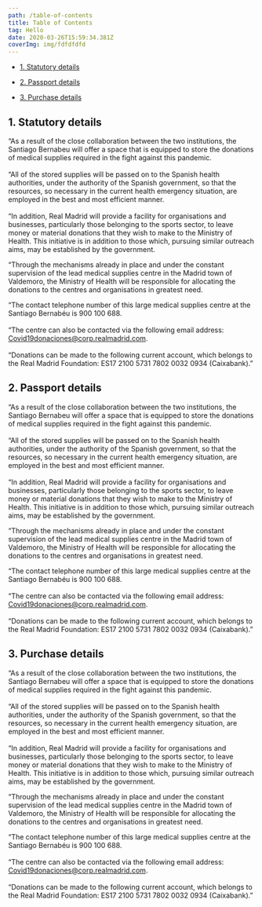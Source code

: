 ```yaml
---
path: /table-of-contents
title: Table of Contents
tag: Hello
date: 2020-03-26T15:59:34.381Z
coverImg: img/fdfdfdfd
---
```

- [1. Statutory details](#1-statutory-details)

- [2. Passport details](#2-passport-details)

- [3. Purchase details](#3-purchase-details)

## 1. Statutory details



“As a result of the close collaboration between the two institutions, the Santiago Bernabeu will offer a space that is equipped to store the donations of medical supplies required in the fight against this pandemic.\
\
“All of the stored supplies will be passed on to the Spanish health authorities, under the authority of the Spanish government, so that the resources, so necessary in the current health emergency situation, are employed in the best and most efficient manner.\
\
“In addition, Real Madrid will provide a facility for organisations and businesses, particularly those belonging to the sports sector, to leave money or material donations that they wish to make to the Ministry of Health. This initiative is in addition to those which, pursuing similar outreach aims, may be established by the government.

“Through the mechanisms already in place and under the constant supervision of the lead medical supplies centre in the Madrid town of Valdemoro, the Ministry of Health will be responsible for allocating the donations to the centres and organisations in greatest need.

“The contact telephone number of this large medical supplies centre at the Santiago Bernabéu is 900 100 688.\
\
“The centre can also be contacted via the following email address: Covid19donaciones@corp.realmadrid.com.\
\
“Donations can be made to the following current account, which belongs to the Real Madrid Foundation: ES17 2100 5731 7802 0032 0934 (Caixabank).”

## 2. Passport details



“As a result of the close collaboration between the two institutions, the Santiago Bernabeu will offer a space that is equipped to store the donations of medical supplies required in the fight against this pandemic.\
\
“All of the stored supplies will be passed on to the Spanish health authorities, under the authority of the Spanish government, so that the resources, so necessary in the current health emergency situation, are employed in the best and most efficient manner.\
\
“In addition, Real Madrid will provide a facility for organisations and businesses, particularly those belonging to the sports sector, to leave money or material donations that they wish to make to the Ministry of Health. This initiative is in addition to those which, pursuing similar outreach aims, may be established by the government.

“Through the mechanisms already in place and under the constant supervision of the lead medical supplies centre in the Madrid town of Valdemoro, the Ministry of Health will be responsible for allocating the donations to the centres and organisations in greatest need.

“The contact telephone number of this large medical supplies centre at the Santiago Bernabéu is 900 100 688.\
\
“The centre can also be contacted via the following email address: Covid19donaciones@corp.realmadrid.com.\
\
“Donations can be made to the following current account, which belongs to the Real Madrid Foundation: ES17 2100 5731 7802 0032 0934 (Caixabank).”

## 3. Purchase details



“As a result of the close collaboration between the two institutions, the Santiago Bernabeu will offer a space that is equipped to store the donations of medical supplies required in the fight against this pandemic.\
\
“All of the stored supplies will be passed on to the Spanish health authorities, under the authority of the Spanish government, so that the resources, so necessary in the current health emergency situation, are employed in the best and most efficient manner.\
\
“In addition, Real Madrid will provide a facility for organisations and businesses, particularly those belonging to the sports sector, to leave money or material donations that they wish to make to the Ministry of Health. This initiative is in addition to those which, pursuing similar outreach aims, may be established by the government.

“Through the mechanisms already in place and under the constant supervision of the lead medical supplies centre in the Madrid town of Valdemoro, the Ministry of Health will be responsible for allocating the donations to the centres and organisations in greatest need.

“The contact telephone number of this large medical supplies centre at the Santiago Bernabéu is 900 100 688.\
\
“The centre can also be contacted via the following email address: Covid19donaciones@corp.realmadrid.com.\
\
“Donations can be made to the following current account, which belongs to the Real Madrid Foundation: ES17 2100 5731 7802 0032 0934 (Caixabank).”